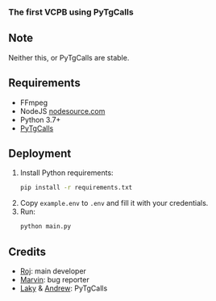 ### The first VCPB using PyTgCalls

## Note

Neither this, or PyTgCalls are stable.

## Requirements

- FFmpeg
- NodeJS [nodesource.com](https://nodesource.com/)
- Python 3.7+
- [PyTgCalls](https://github.com/pytgcalls/pytgcalls)

## Deployment

1. Install Python requirements:
   ```bash
   pip install -r requirements.txt
   ```
2. Copy `example.env` to `.env` and fill it with your credentials.
3. Run:
   ```bash
   python main.py
   ```

## Credits

- [Roj](https://github.com/rojserbest): main developer
- [Marvin](https://github.com/BlackStoneReborn): bug reporter
- [Laky](https://github.com/Laky-64) & [Andrew](https://github.com/AndrewLaneX): PyTgCalls
